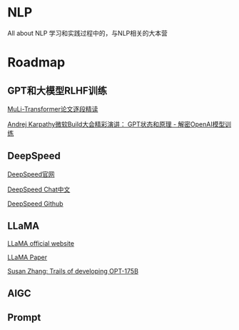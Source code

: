 # NLP
All about NLP
学习和实践过程中的，与NLP相关的大本营

# Roadmap

## GPT和大模型RLHF训练
[MuLi-Transformer论文逐段精读](https://youtu.be/nzqlFIcCSWQ)

[Andrej Karpathy微软Build大会精彩演讲： GPT状态和原理 - 解密OpenAI模型训练](https://www.bilibili.com/video/BV1ts4y1T7UH/?share_source=copy_web&vd_source=1aea27c12a97d57f180ca22afea77cce)

## DeepSpeed
[DeepSpeed官网](https://www.deepspeed.ai/)

[DeepSpeed Chat中文](https://github.com/microsoft/DeepSpeed/blob/master/blogs/deepspeed-chat/chinese/README.md)

[DeepSpeed Github](https://github.com/microsoft/DeepSpeedExamples/tree/master/applications/DeepSpeed-Chat#-quick-start-)



## LLaMA
[LLaMA official website](https://ai.facebook.com/blog/large-language-model-llama-meta-ai/)

[LLaMA Paper](https://arxiv.org/abs/2302.13971)

[Susan Zhang: Trails of developing OPT-175B](https://www.youtube.com/live/p9IxoSkvZ-M?feature=share)


## AIGC

## Prompt


